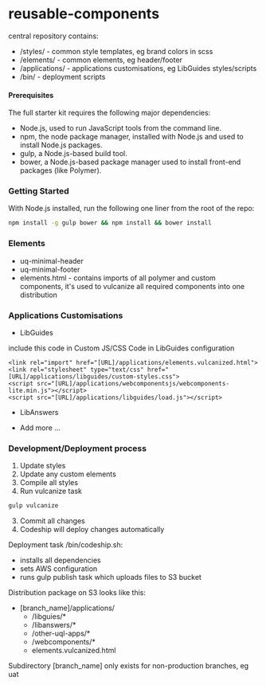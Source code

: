 # reusable-components

central repository contains:

- /styles/ - common style templates, eg brand colors in scss 
- /elements/ - common elements, eg header/footer
- /applications/ - applications customisations, eg LibGuides styles/scripts
- /bin/ - deployment scripts

#### Prerequisites 

The full starter kit requires the following major dependencies:

- Node.js, used to run JavaScript tools from the command line.
- npm, the node package manager, installed with Node.js and used to install Node.js packages.
- gulp, a Node.js-based build tool.
- bower, a Node.js-based package manager used to install front-end packages (like Polymer).

### Getting Started

With Node.js installed, run the following one liner from the root of the repo:

```sh
npm install -g gulp bower && npm install && bower install
```

### Elements

- uq-minimal-header
- uq-minimal-footer
- elements.html - contains imports of all polymer and custom components, it's used to vulcanize all required components into one distribution


### Applications Customisations

- LibGuides

include this code in Custom JS/CSS Code in LibGuides configuration

    <link rel="import" href="[URL]/applications/elements.vulcanized.html">
    <link rel="stylesheet" type="text/css" href="[URL]/applications/libguides/custom-styles.css">
    <script src="[URL]/applications/webcomponentsjs/webcomponents-lite.min.js"></script>
    <script src="[URL]/applications/libguides/load.js"></script>

- LibAnswers

- Add more ...

### Development/Deployment process

1. Update styles
2. Update any custom elements
3. Compile all styles 
4. Run vulcanize task

```sh
gulp vulcanize
```

3. Commit all changes
4. Codeship will deploy changes automatically

Deployment task /bin/codeship.sh:

- installs all dependencies
- sets AWS configuration
- runs gulp publish task which uploads files to S3 bucket

Distribution package on S3 looks like this:

- [branch_name]/applications/
    - /libguies/*
    - /libanswers/*
    - /other-uql-apps/*
    - /webcomponents/*
    - elements.vulcanized.html
    
Subdirectory [branch_name] only exists for non-production branches, eg uat 

